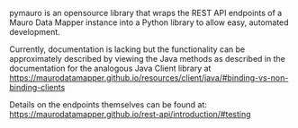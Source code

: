 pymauro is an opensource library that wraps the REST API endpoints of a Mauro Data Mapper instance into a Python
library to allow easy, automated development.

Currently, documentation is lacking but the functionality can be approximately described by viewing the Java methods
as described in the documentation for the analogous Java Client library at
https://maurodatamapper.github.io/resources/client/java/#binding-vs-non-binding-clients

Details on the endpoints themselves can be found at:
https://maurodatamapper.github.io/rest-api/introduction/#testing

